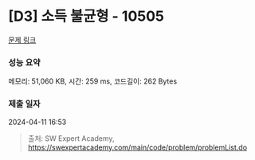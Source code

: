 # [D3] 소득 불균형 - 10505 

[문제 링크](https://swexpertacademy.com/main/code/problem/problemDetail.do?contestProbId=AXNP4CvauaMDFAXS) 

### 성능 요약

메모리: 51,060 KB, 시간: 259 ms, 코드길이: 262 Bytes

### 제출 일자

2024-04-11 16:53



> 출처: SW Expert Academy, https://swexpertacademy.com/main/code/problem/problemList.do